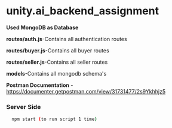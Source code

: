 # unity.ai_backend_assignment

**Used MongoDB as Database**

**routes/auth.js**-Contains all authentication routes

**routes/buyer.js**-Contains all buyer routes

**routes/seller.js**-Contains all seller routes

**models**-Contains all mongodb schema's

**Postman Documentation** -https://documenter.getpostman.com/view/31731477/2s9Ykhhjz5


### Server Side
```bash
  npm start (to run script 1 time)
```
